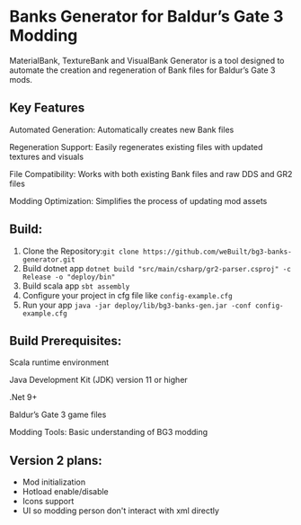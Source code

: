 # Banks Generator for Baldur’s Gate 3 Modding

MaterialBank, TextureBank and VisualBank Generator is a tool designed to automate the creation and regeneration of Bank files for Baldur’s Gate 3 mods.

## Key Features
Automated Generation: Automatically creates new Bank files

Regeneration Support: Easily regenerates existing files with updated textures and visuals

File Compatibility: Works with both existing Bank files and raw DDS and GR2 files

Modding Optimization: Simplifies the process of updating mod assets

## Build:
1. Clone the Repository:`git clone https://github.com/weBuilt/bg3-banks-generator.git`
2. Build dotnet app ```dotnet build "src/main/csharp/gr2-parser.csproj" -c Release -o "deploy/bin"```
3. Build scala app ```sbt assembly```
4. Configure your project in cfg file like `config-example.cfg`
5. Run your app ```java -jar deploy/lib/bg3-banks-gen.jar -conf config-example.cfg```

## Build Prerequisites:
Scala runtime environment

Java Development Kit (JDK) version 11 or higher

.Net 9+

Baldur’s Gate 3 game files

Modding Tools: Basic understanding of BG3 modding

## Version 2 plans:
- Mod initialization
- Hotload enable/disable
- Icons support
- UI so modding person don't interact with xml directly